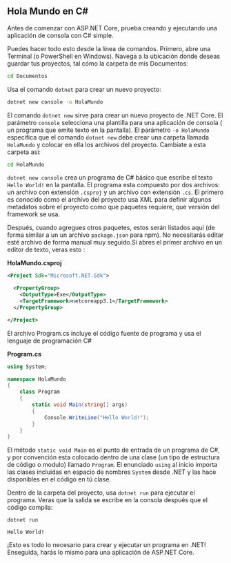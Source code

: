 ## Hola Mundo en C#

Antes de comenzar con ASP.NET Core, prueba creando y ejecutando una aplicación de consola con C# simple.

Puedes hacer todo esto desde la línea de comandos. Primero, abre una Terminal (o PowerShell en Windows). Navega a la ubicación donde deseas guardar tus proyectos, tal cómo la carpeta de mis Documentos:

```bash
cd Documentos
```

Usa el comando `dotnet` para crear un nuevo proyecto:

```bash
dotnet new console -o HolaMundo
```

El comando `dotnet new` sirve para crear un nuevo proyecto de .NET Core. El parámetro `console` selecciona una plantilla para una aplicación de consola ( un programa que emite texto en la pantalla). El parámetro `-o HolaMundo` especifica que el comando `dotnet new` debe crear una carpeta llamada `HolaMundo` y colocar en ella los archivos del proyecto. Cambiate a esta carpeta asi:

```bash
cd HolaMundo
```

`dotnet new console` crea un programa de C# básico que escribe el texto `Hello World!` en la pantalla. El programa esta compuesto por dos archivos: un archivo con extensión `.csproj` y un archivo con extensión `.cs`. El primero es conocido como el archivo del proyecto usa XML para definir algunos metadatos sobre el proyecto como que paquetes requiere, que versión del framework se usa.

 Después, cuando agregues otros paquetes, estos serán listados aquí (de forma similar a un un archivo `package.json` para npm). No necesitarás editar esté archivo de forma manual muy seguido.Si abres el primer archivo en un editor de texto, veras esto :

**HolaMundo.csproj**

```xml
<Project Sdk="Microsoft.NET.Sdk">

  <PropertyGroup>
    <OutputType>Exe</OutputType>
    <TargetFramework>netcoreapp3.1</TargetFramework>
  </PropertyGroup>

</Project>
```

El archivo Program.cs incluye el código fuente de programa y usa el lenguaje de programación C#

**Program.cs**

```csharp
using System;

namespace HolaMundo
{
    class Program
    {
        static void Main(string[] args)
        {
            Console.WriteLine("Hello World!");
        }
    }
}
```

El método `static void Main` es el punto de entrada de un programa de C#, y por convención esta colocado dentro de una clase (un tipo de estructura de código o modulo) llamado `Program`. El enunciado `using` al inicio importa las clases incluidas en espacio de nombres `System` desde .NET y las hace disponibles en el código en tú clase.

Dentro de la carpeta del proyecto, usa `dotnet run` para ejecutar el programa. Veras que la salida se escribe en la consola después que el código compila:

```text
dotnet run

Hello World!
```

¡Esto es todo lo necesario para crear y ejecutar un programa en .NET! Enseguida, harás lo mismo para una aplicación de ASP.NET Core.
